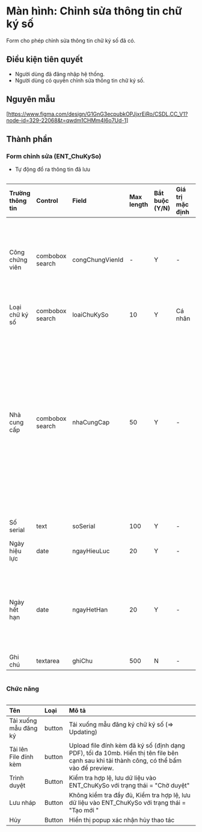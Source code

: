 # Màn hình: Chỉnh sửa thông tin chữ ký số
Form cho phép chỉnh sửa thông tin chữ ký số đã có.

## Điều kiện tiên quyết
- Người dùng đã đăng nhập hệ thống.
- Người dùng có quyền chỉnh sửa thông tin chữ ký số.

## Nguyên mẫu
[https://www.figma.com/design/G1GnG3ecpubkOPJjxrEiRo/CSDL.CC_V1?node-id=329-22068&t=qwdm1CHMm4I6o7Ud-1]

## Thành phần

### Form chỉnh sửa (ENT_ChuKySo)
- Tự động đổ ra thông tin đã lưu
<div style="overflow-x:auto">

| Trường thông tin | Control         | Field           | Max length | Bắt buộc (Y/N) | Giá trị mặc định | Cho phép sửa (Y/N) | Mô tả                                                                                                                                                                                                                                                    |
|:-----------------|:----------------|:----------------|:-----------|:---------------|:-----------------|:-------------------|:---------------------------------------------------------------------------------------------------------------------------------------------------------------------------------------------------------------------------------------------------------|
| Công chứng viên  | combobox search | congChungVienId | -          | Y              | -                | Y                  | Hiển thị nếu loại chữ ký số = Cá nhân, chọn 1 từ danh sách công chứng viên của tổ chức công chứng. Danh sách hiển thị họ và tên                                                                                                                          |
| Loại chữ ký số   | combobox search | loaiChuKySo     | 10         | Y              | Cá nhân          | Y                  | Cá nhân / Tổ chức                                                                                                                                                                                                                                        |
| Nhà cung cấp     | combobox search | nhaCungCap      | 50         | Y              | -                | Y                  | Chọn nhà cung cấp dịch vụ từ danh sách: FPT-CA, VNPT-CA, CMC-CA, Viettel-CA, CA2, Safe-CA, SmartSugb, Newtel-CA, EFY-CA, TrustCA, NC-CA, LCS-CA, CMC-CA, EASY-CA, FASTCA, I-CA, Hilo-CA, ONE-CA, WINCA, MATBAO-CA, E-CA, MOBIFONECA, VNPAY-CA, IntrustCA |
| Số serial        | text            | soSerial        | 100        | Y              | -                | Y                  | Điền số serial                                                                                                                                                                                                                                           |
| Ngày hiệu lực    | date            | ngayHieuLuc     | 20         | Y              | -                | Y                  | Ngày bắt đầu hiệu lực của chữ ký số. Chọn từ lịch                                                                                                                                                                                                        |
| Ngày hết hạn     | date            | ngayHetHan      | 20         | Y              | -                | Y                  | Ngày hết hạn, chọn từ lịch phải lớn hơn hoặc bằng ngày hiệu lực. Hiển thị cảnh báo "Ngày hết hạn không hợp lệ" nếu không đúng quy tắc                                                                                                                    |
| Ghi chú          | textarea        | ghiChu          | 500        | N              | -                | Y                  | Ghi chú dùng                                                                                                                                                                                                                                             |

</div>

### Chức năng

<div style="overflow-x:auto">

| Tên                   | Loại   | Mô tả                                                                                                                                     |
|:----------------------|:-------|:------------------------------------------------------------------------------------------------------------------------------------------|
| Tải xuống mẫu đăng ký | button | Tải xuống mẫu đăng ký chữ ký số (=> Updating)                                                                                             |
| Tải lên File đính kèm | button | Upload file đính kèm đã ký số (định dạng PDF), tối đa 10mb. Hiển thị tên file bên cạnh sau khi tải thành công, có thể bấm vào để preview. |
| Trình duyệt           | Button | Kiểm tra hợp lệ, lưu dữ liệu vào ENT_ChuKySo với trạng thái = "Chờ duyệt"                                                                 |
| Lưu nháp              | Button | Không kiểm tra đầy đủ, Kiểm tra hợp lệ, lưu dữ liệu vào ENT_ChuKySo với trạng thái = "Tạo mới "                                           |
| Hủy                   | Button | Hiển thị popup xác nhận hủy thao tác                                                                                                      |

</div>